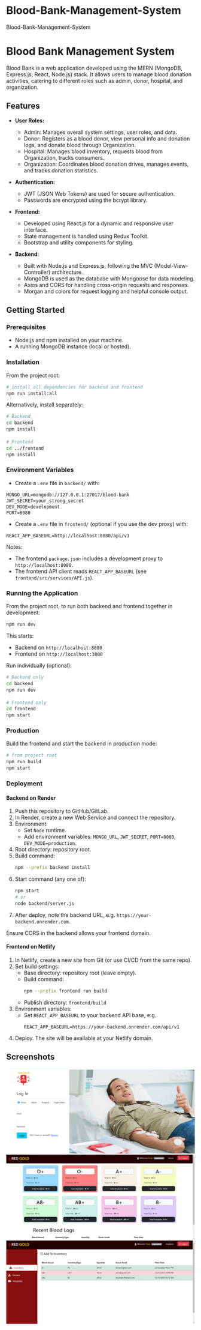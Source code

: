 # Blood-Bank-Management-System
Blood-Bank-Management-System

# Blood Bank Management System

Blood Bank is a web application developed using the MERN (MongoDB, Express.js, React, Node.js) stack. It allows users to manage blood donation activities, catering to different roles such as admin, donor, hospital, and organization.

## Features

- **User Roles:**
  - Admin: Manages overall system settings, user roles, and data.
  - Donor: Registers as a blood donor, view personal info and donation logs, and donate blood through Organization.
  - Hospital: Manages blood inventory, requests blood from Organization, tracks consumers.
  - Organization: Coordinates blood donation drives, manages events, and tracks donation statistics.

- **Authentication:**
  - JWT (JSON Web Tokens) are used for secure authentication.
  - Passwords are encrypted using the bcrypt library.

- **Frontend:**
  - Developed using React.js for a dynamic and responsive user interface.
  - State management is handled using Redux Toolkit.
  - Bootstrap and utility components for styling.

- **Backend:**
  - Built with Node.js and Express.js, following the MVC (Model-View-Controller) architecture.
  - MongoDB is used as the database with Mongoose for data modeling.
  - Axios and CORS for handling cross-origin requests and responses.
  - Morgan and colors for request logging and helpful console output.

## Getting Started

### Prerequisites

- Node.js and npm installed on your machine.
- A running MongoDB instance (local or hosted).

### Installation

From the project root:

```bash
# install all dependencies for backend and frontend
npm run install:all
```

Alternatively, install separately:

```bash
# Backend
cd backend
npm install

# Frontend
cd ../frontend
npm install
```

### Environment Variables

- Create a `.env` file in `backend/` with:

```
MONGO_URL=mongodb://127.0.0.1:27017/blood-bank
JWT_SECRET=your_strong_secret
DEV_MODE=development
PORT=8080
```

- Create a `.env` file in `frontend/` (optional if you use the dev proxy) with:

```
REACT_APP_BASEURL=http://localhost:8080/api/v1
```

Notes:
- The frontend `package.json` includes a development proxy to `http://localhost:8080`.
- The frontend API client reads `REACT_APP_BASEURL` (see `frontend/src/services/API.js`).

### Running the Application

From the project root, to run both backend and frontend together in development:

```bash
npm run dev
```

This starts:
- Backend on `http://localhost:8080`
- Frontend on `http://localhost:3000`

Run individually (optional):

```bash
# Backend only
cd backend
npm run dev

# Frontend only
cd frontend
npm start
```

### Production

Build the frontend and start the backend in production mode:

```bash
# from project root
npm run build
npm start
```

### Deployment

#### Backend on Render
1. Push this repository to GitHub/GitLab.
2. In Render, create a new Web Service and connect the repository.
3. Environment:
   - Set `Node` runtime.
   - Add environment variables: `MONGO_URL`, `JWT_SECRET`, `PORT=8080`, `DEV_MODE=production`.
4. Root directory: repository root.
5. Build command:
   ```bash
   npm --prefix backend install
   ```
6. Start command (any one of):
   ```bash
   npm start
   # or
   node backend/server.js
   ```
7. After deploy, note the backend URL, e.g. `https://your-backend.onrender.com`.

Ensure CORS in the backend allows your frontend domain.

#### Frontend on Netlify
1. In Netlify, create a new site from Git (or use CI/CD from the same repo).
2. Set build settings:
   - Base directory: repository root (leave empty).
   - Build command:
     ```bash
     npm --prefix frontend run build
     ```
   - Publish directory: `frontend/build`
3. Environment variables:
   - Set `REACT_APP_BASEURL` to your backend API base, e.g.
     ```
     REACT_APP_BASEURL=https://your-backend.onrender.com/api/v1
     ```
4. Deploy. The site will be available at your Netlify domain.


## Screenshots
![Dashboard](backend/screenshots/blood.png "1")
![Inventory](backend/screenshots/blood1.png "2")
![Analytics](backend/screenshots/blood2.png "3")

